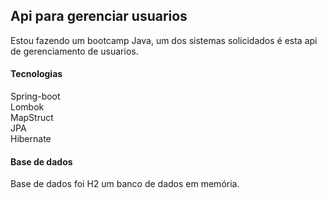 ## Api para gerenciar usuarios
Estou fazendo um bootcamp Java, um dos sistemas solicidados é esta api de gerenciamento de usuarios.

#### Tecnologias
Spring-boot   
Lombok  
MapStruct  
JPA  
Hibernate  

#### Base de dados
Base de dados foi H2 um banco de dados em memória.